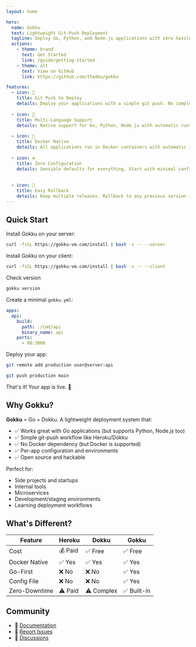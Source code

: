 ```yaml
---
layout: home

hero:
  name: Gokku
  text: Lightweight Git-Push Deployment
  tagline: Deploy Go, Python, and Node.js applications with zero hassle. Like Dokku, but focused on simplicity.
  actions:
    - theme: brand
      text: Get Started
      link: /guide/getting-started
    - theme: alt
      text: View on GitHub
      link: https://github.com/thadeu/gokku

features:
  - icon: 🚀
    title: Git Push to Deploy
    details: Deploy your applications with a simple git push. No complex CI/CD pipelines required.
  
  - icon: 🔧
    title: Multi-Language Support
    details: Native support for Go, Python, Node.js with automatic runtime detection.
  
  - icon: 🐳
    title: Docker Native
    details: All applications run in Docker containers with automatic image management and zero-downtime deployments.
  
  - icon: ⚙️
    title: Zero Configuration
    details: Sensible defaults for everything. Start with minimal config and customize as needed.
  
  
  - icon: 🔄
    title: Easy Rollback
    details: Keep multiple releases. Rollback to any previous version instantly.
---
```


## Quick Start

Install Gokku on your server:

```bash
curl -fsSL https://gokku-vm.com/install | bash -s -- --server
```

Install Gokku on your client:

```bash
curl -fsSL https://gokku-vm.com/install | bash -s -- --client
```

Check version

```bash
gokku version
```

Create a minimal `gokku.yml`:

```yaml
apps:
  api:
    build:
      path: ./cmd/api
      binary_name: api
    ports:
      - 80:3000
```

Deploy your app:

```bash
git remote add production user@server:api 

git push production main
```

That's it! Your app is live. 🎉

## Why Gokku?

**Gokku** = Go + Dokku. A lightweight deployment system that:

- ✅ Works great with Go applications (but supports Python, Node.js too)
- ✅ Simple git-push workflow like Heroku/Dokku
- ✅ No Docker dependency (but Docker is supported)
- ✅ Per-app configuration and environments
- ✅ Open source and hackable

Perfect for:
- Side projects and startups
- Internal tools
- Microservices
- Development/staging environments
- Learning deployment workflows

## What's Different?

| Feature | Heroku | Dokku | Gokku |
|---------|--------|-------|-------|
| Cost | 💰 Paid | ✅ Free | ✅ Free |
| Docker Native | ✅ Yes | ✅ Yes | ✅ Yes |
| Go-First | ❌ No | ❌ No | ✅ Yes |
| Config File | ❌ No | ❌ No | ✅ Yes |
| Zero-Downtime | ⚠️ Paid | ⚠️ Complex | ✅ Built-in |

## Community

- 📖 [Documentation](/)
- 🐛 [Report Issues](https://github.com/thadeu/gokku/issues)
- 💬 [Discussions](https://github.com/thadeu/gokku/discussions)

